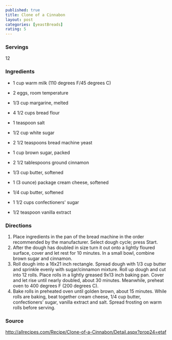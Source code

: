 ```yaml
---
published: true
title: Clone of a Cinnabon
layout: post
categories: [yeastBreads]
rating: 5
---
```

### Servings
12

### Ingredients
- 1 cup warm milk (110 degrees F/45 degrees C)
-  2 eggs, room temperature
-  1/3 cup margarine, melted
-  4 1/2 cups bread flour
-  1 teaspoon salt
-  1/2 cup white sugar
-  2 1/2 teaspoons bread machine yeast
 
-  1 cup brown sugar, packed
-  2 1/2 tablespoons ground cinnamon
-  1/3 cup butter, softened
 
-  1 (3 ounce) package cream cheese, softened
-  1/4 cup butter, softened
-  1 1/2 cups confectioners' sugar
-  1/2 teaspoon vanilla extract


### Directions
1. Place ingredients in the pan of the bread machine in the order recommended by the manufacturer. Select dough cycle; press Start.
2. After the dough has doubled in size turn it out onto a lightly floured surface, cover and let rest for 10 minutes. In a small bowl, combine brown sugar and cinnamon.
3. Roll dough into a 16x21 inch rectangle. Spread dough with 1/3 cup butter and sprinkle evenly with sugar/cinnamon mixture. Roll up dough and cut into 12 rolls. Place rolls in a lightly greased 9x13 inch baking pan. Cover and let rise until nearly doubled, about 30 minutes. Meanwhile, preheat oven to 400 degrees F (200 degrees C).
4. Bake rolls in preheated oven until golden brown, about 15 minutes. While rolls are baking, beat together cream cheese, 1/4 cup butter, confectioners' sugar, vanilla extract and salt. Spread frosting on warm rolls before serving.

### Source
<a href="http://allrecipes.com/Recipe/Clone-of-a-Cinnabon/Detail.aspx?prop24=etaf" target="new">http://allrecipes.com/Recipe/Clone-of-a-Cinnabon/Detail.aspx?prop24=etaf</a>
